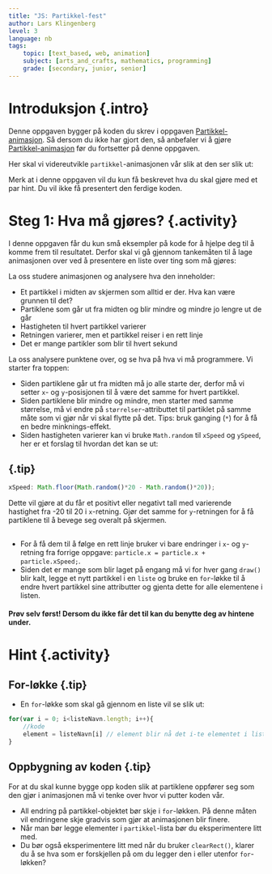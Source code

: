 ```yaml
---
title: "JS: Partikkel-fest"
author: Lars Klingenberg
level: 3
language: nb
tags:
    topic: [text_based, web, animation]
    subject: [arts_and_crafts, mathematics, programming]
    grade: [secondary, junior, senior]
---
```


# Introduksjon {.intro}
Denne oppgaven bygger på koden du skrev i oppgaven [Partikkel-animasjon](../partikkel_animasjon/partikkel_animasjon.html). Så dersom du ikke har gjort den, så anbefaler vi å gjøre [Partikkel-animasjon](../partikkel_animasjon/partikkel_animasjon.html) før du fortsetter på denne oppgaven.

Her skal vi videreutvikle `partikkel`-animasjonen vår slik at den ser slik ut:

<canvas id="canvas" width="500" height="500"></canvas>

<script>


        var canvas, ctx;
        var partikkelListe = [];

        window.onload = function(){
            canvas = document.getElementById("canvas");
            ctx = canvas.getContext("2d");
            setInterval(draw, 30);
        };


        //Tegner og skyter particle opp
        function draw(){

            var particle = {
                x: 250,
                y: 250,
                xSpeed: Math.floor(Math.random()*20 - Math.random()*20),
                ySpeed: Math.floor(Math.random()*20 - Math.random()*20),
                size: 10

            };

            partikkelListe.push(particle);

            ctx.clearRect(0,0,500,500);


            for (var i=0; i<partikkelListe.length; i++) {
                particle = partikkelListe[i];



                ctx.fillStyle = 'red';
                ctx.fillRect(particle.x, particle.y,particle.size,particle.size);;

                particle.x = particle.x + particle.xSpeed;
                particle.y = particle.y + particle.ySpeed;

                particle.size = particle.size * 0.96;
            }

        }
</script>

Merk at i denne oppgaven vil du kun få beskrevet hva du skal gjøre med et par hint. Du vil ikke få presentert den ferdige koden.

# Steg 1: Hva må gjøres? {.activity}
I denne oppgaven får du kun små eksempler på kode for å hjelpe deg til å komme frem til resultatet. Derfor skal vi gå gjennom tankemåten til å lage animasjonen over ved å presentere en liste over ting som må gjøres:

La oss studere animasjonen og analysere hva den inneholder:
+ Et partikkel i midten av skjermen som alltid er der. Hva kan være grunnen til det?
+ Partiklene som går ut fra midten og blir mindre og mindre jo lengre ut de går
+ Hastigheten til hvert partikkel varierer
+ Retningen varierer, men et partikkel reiser i en rett linje
+ Det er mange partikler som blir til hvert sekund

La oss analysere punktene over, og se hva på hva vi må programmere. Vi starter fra toppen:
+ Siden partiklene går ut fra midten må jo alle starte der, derfor må vi setter `x`- og `y`-posisjonen til å være det samme for hvert partikkel.
+ Siden partiklene blir mindre og mindre, men starter med samme størrelse, må vi endre på `størrelser`-attributtet til partiklet på samme måte som vi gjør når vi skal flytte på det. Tips: bruk ganging (`*`) for å få en bedre minknings-effekt.
+ Siden hastigheten varierer kan vi bruke `Math.random` til `xSpeed` og `ySpeed`, her er et forslag til hvordan det kan se ut:
## {.tip}
```js
xSpeed: Math.floor(Math.random()*20 - Math.random()*20));
```
Dette vil gjøre at du får et positivt eller negativt tall med varierende hastighet fra -20 til 20 i `x`-retning. Gjør det samme for `y`-retningen for å få partiklene til å bevege seg overalt på skjermen.
##
+ For å få dem til å følge en rett linje bruker vi bare endringer i `x`- og `y`-retning fra forrige oppgave: `particle.x = particle.x + particle.xSpeed;`.
+ Siden det er mange som blir laget på engang må vi for hver gang `draw()` blir kalt, legge et nytt partikkel i en `liste` og bruke en `for`-løkke til å endre hvert partikkel sine attributter og gjenta dette for alle elementene i listen.


#### Prøv selv først! Dersom du ikke får det til kan du benytte deg av hintene under.

# Hint {.activity}
## For-løkke {.tip}
+ En `for`-løkke som skal gå gjennom en liste vil se slik ut:
```js
for(var i = 0; i<listeNavn.length; i++){
    //kode
    element = listeNavn[i] // element blir nå det i-te elementet i listen, "i" blir her et tall fra 0 til lengden av listen.
}
```
##

## Oppbygning av koden {.tip}
For at du skal kunne bygge opp koden slik at partiklene oppfører seg som den gjør i animasjonen må vi tenke over hvor vi putter koden vår.
+ All endring på partikkel-objektet bør skje i `for`-løkken. På denne måten vil endringene skje gradvis som gjør at animasjonen blir finere.
+ Når man bør legge elementer i `partikkel`-lista bør du eksperimentere litt med.
+ Du bør også eksperimentere litt med når du bruker `clearRect()`, klarer du å se hva som er forskjellen på om du legger den i eller utenfor `for`-løkken?
##
